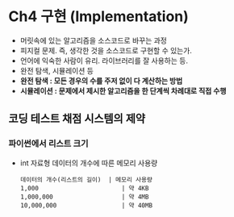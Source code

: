 # Ch4 구현 (Implementation)
- 머릿속에 있는 알고리즘을 소스코드로 바꾸는 과정
- 피지컬 문제. 즉, 생각한 것을 소스코드로 구현할 수 있는가.
- 언어에 익숙한 사람이 유리. 라이브러리를 잘 사용하는 등.
- 완전 탐색, 시뮬레이션 등
- **완전 탐색 : 모든 경우의 수를 주저 없이 다 계산하는 방법**
- **시뮬레이션 : 문제에서 제시한 알고리즘을 한 단계씩 차례대로 직접 수행**

## 코딩 테스트 채점 시스템의 제약
### 파이썬에서 리스트 크기
- int 자료형 데이터의 개수에 따른 메모리 사용량  
  ```
  데이터의 개수(리스트의 길이)  | 메모리 사용량  
  1,000                       | 약 4KB  
  1,000,000                   | 약 4MB  
  10,000,000                  | 약 40MB  
  ```
